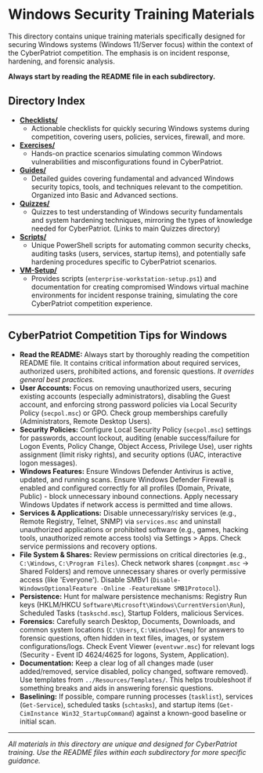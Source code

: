 # Windows Security Training Materials

This directory contains unique training materials specifically designed for securing Windows systems (Windows 11/Server focus) within the context of the CyberPatriot competition. The emphasis is on incident response, hardening, and forensic analysis.

**Always start by reading the README file in each subdirectory.**

## Directory Index

-   [**Checklists/**](Checklists/README.md)
    *   Actionable checklists for quickly securing Windows systems during competition, covering users, policies, services, firewall, and more.
-   [**Exercises/**](Exercises/README.md)
    *   Hands-on practice scenarios simulating common Windows vulnerabilities and misconfigurations found in CyberPatriot.
-   [**Guides/**](Guides/README.md)
    *   Detailed guides covering fundamental and advanced Windows security topics, tools, and techniques relevant to the competition. Organized into Basic and Advanced sections.
-   [**Quizzes/**](Quizzes/README.md)
    *   Quizzes to test understanding of Windows security fundamentals and system hardening techniques, mirroring the types of knowledge needed for CyberPatriot. (Links to main Quizzes directory)
-   [**Scripts/**](Scripts/README.md)
    *   Unique PowerShell scripts for automating common security checks, auditing tasks (users, services, startup items), and potentially safe hardening procedures specific to CyberPatriot scenarios.
-   [**VM-Setup/**](VM-Setup/README.md)
    *   Provides scripts (`enterprise-workstation-setup.ps1`) and documentation for creating compromised Windows virtual machine environments for incident response training, simulating the core CyberPatriot competition experience.

---

## CyberPatriot Competition Tips for Windows

-   **Read the README:** Always start by thoroughly reading the competition README file. It contains critical information about required services, authorized users, prohibited actions, and forensic questions. *It overrides general best practices.*
-   **User Accounts:** Focus on removing unauthorized users, securing existing accounts (especially administrators), disabling the Guest account, and enforcing strong password policies via Local Security Policy (`secpol.msc`) or GPO. Check group memberships carefully (Administrators, Remote Desktop Users).
-   **Security Policies:** Configure Local Security Policy (`secpol.msc`) settings for passwords, account lockout, auditing (enable success/failure for Logon Events, Policy Change, Object Access, Privilege Use), user rights assignment (limit risky rights), and security options (UAC, interactive logon messages).
-   **Windows Features:** Ensure Windows Defender Antivirus is active, updated, and running scans. Ensure Windows Defender Firewall is enabled and configured correctly for all profiles (Domain, Private, Public) - block unnecessary inbound connections. Apply necessary Windows Updates if network access is permitted and time allows.
-   **Services & Applications:** Disable unnecessary/risky services (e.g., Remote Registry, Telnet, SNMP) via `services.msc` and uninstall unauthorized applications or prohibited software (e.g., games, hacking tools, unauthorized remote access tools) via Settings > Apps. Check service permissions and recovery options.
-   **File System & Shares:** Review permissions on critical directories (e.g., `C:\Windows`, `C:\Program Files`). Check network shares (`compmgmt.msc` -> Shared Folders) and remove unnecessary shares or overly permissive access (like 'Everyone'). Disable SMBv1 (`Disable-WindowsOptionalFeature -Online -FeatureName SMB1Protocol`).
-   **Persistence:** Hunt for malware persistence mechanisms: Registry Run keys (HKLM/HKCU `Software\Microsoft\Windows\CurrentVersion\Run`), Scheduled Tasks (`taskschd.msc`), Startup Folders, malicious Services.
-   **Forensics:** Carefully search Desktop, Documents, Downloads, and common system locations (`C:\Users`, `C:\Windows\Temp`) for answers to forensic questions, often hidden in text files, images, or system configurations/logs. Check Event Viewer (`eventvwr.msc`) for relevant logs (Security - Event ID 4624/4625 for logons, System, Application).
-   **Documentation:** Keep a clear log of all changes made (user added/removed, service disabled, policy changed, software removed). Use templates from `../Resources/Templates/`. This helps troubleshoot if something breaks and aids in answering forensic questions.
-   **Baselining:** If possible, compare running processes (`tasklist`), services (`Get-Service`), scheduled tasks (`schtasks`), and startup items (`Get-CimInstance Win32_StartupCommand`) against a known-good baseline or initial scan.

---

*All materials in this directory are unique and designed for CyberPatriot training. Use the README files within each subdirectory for more specific guidance.*
